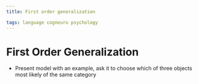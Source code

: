 ```yaml
---
title: First order generalization

tags: language cogneuro psychology 
---
```


# First Order Generalization
- Present model with an example, ask it to choose which of three objects most likely of the same category










































